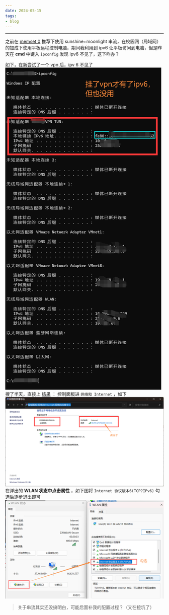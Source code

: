 ```yaml
---
date: 2024-05-15
tags:
- blog
---
```

***
之前在 [memset 0](https://mem.ac/about/) 推荐下使用 sunshine+moonlight 串流，在校园网（局域网）的加成下使用平板远程控制电脑，期间我利用到 ipv6 让平板访问到电脑，但是昨天在 **cmd** 中键入 `ipconfig` 发现 ipv6 不见了，这下咋办？
<!-- more -->
如下，在新尝试了一个 vpn 后，ipv 6 不见了
![|450](attachments/Where%20is%20my%20ipv6.png)
搜了半天，直接上 [结果](https://blog.csdn.net/superjunenaruto/article/details/112007151) ：
控制面板进 `网络和 Internet` ，如下
![](attachments/Where%20is%20my%20ipv6-1.png)
在弹出的 **WLAN 状态中点击属性** ，如下图将 `Internet 协议版本6(TCP?IPv6)` 勾选后逐步退出即可
![](attachments/Where%20is%20my%20ipv6-2.png)
> 关于串流其实还没搞明白，可能后面补我的配置过程？（又在挖坑了）